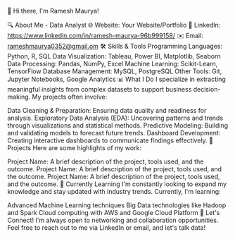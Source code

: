 👋 Hi there, I'm Ramesh Maurya!

🔍 About Me - Data Analyst
🌐 Website: Your Website/Portfolio
💼 LinkedIn: https://www.linkedin.com/in/ramesh-maurya-96b999158/
✉️ Email: rameshmaurya0352@gmail.om
🛠 Skills & Tools
Programming Languages: Python, R, SQL
Data Visualization: Tableau, Power BI, Matplotlib, Seaborn
Data Processing: Pandas, NumPy, Excel
Machine Learning: Scikit-Learn, TensorFlow
Database Management: MySQL, PostgreSQL
Other Tools: Git, Jupyter Notebooks, Google Analytics
📊 What I Do
I specialize in extracting meaningful insights from complex datasets to support business decision-making. My projects often involve:

Data Cleaning & Preparation: Ensuring data quality and readiness for analysis.
Exploratory Data Analysis (EDA): Uncovering patterns and trends through visualizations and statistical methods.
Predictive Modeling: Building and validating models to forecast future trends.
Dashboard Development: Creating interactive dashboards to communicate findings effectively.
🚀 Projects
Here are some highlights of my work:

Project Name: A brief description of the project, tools used, and the outcome.
Project Name: A brief description of the project, tools used, and the outcome.
Project Name: A brief description of the project, tools used, and the outcome.
🌱 Currently Learning
I'm constantly looking to expand my knowledge and stay updated with industry trends. Currently, I'm learning:

Advanced Machine Learning techniques
Big Data technologies like Hadoop and Spark
Cloud computing with AWS and Google Cloud Platform
🤝 Let's Connect!
I'm always open to networking and collaboration opportunities. Feel free to reach out to me via LinkedIn or email, and let's talk data!

